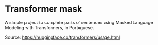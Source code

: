 # Transformer mask

A simple project to complete parts of sentences using Masked Language Modeling with Transformers, in Portuguese. 

Source: https://huggingface.co/transformers/usage.html
